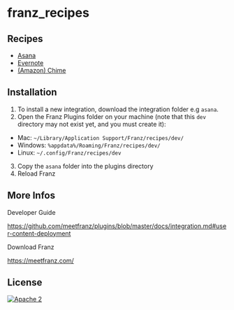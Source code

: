 # franz_recipes

## Recipes

- [Asana](https://asana.com)
- [Evernote](https://evernote.com)
- [(Amazon) Chime](https://app.chime.aws)

## Installation

1. To install a new integration, download the integration folder e.g `asana`.
2. Open the Franz Plugins folder on your machine (note that this `dev` directory may not exist yet, and you must create it):
  * Mac: `~/Library/Application Support/Franz/recipes/dev/`
  * Windows: `%appdata%/Roaming/Franz/recipes/dev/`
  * Linux: `~/.config/Franz/recipes/dev`
3. Copy the `asana` folder into the plugins directory
4. Reload Franz

## More Infos

Developer Guide

https://github.com/meetfranz/plugins/blob/master/docs/integration.md#user-content-deployment

Download Franz

https://meetfranz.com/

## License

[![Apache 2](https://img.shields.io/badge/license-Apache%202-blue.svg)](./LICENSE.txt)